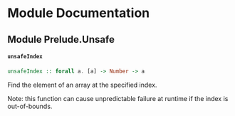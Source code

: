 # Module Documentation

## Module Prelude.Unsafe

#### `unsafeIndex`

``` purescript
unsafeIndex :: forall a. [a] -> Number -> a
```

Find the element of an array at the specified index.

Note: this function can cause unpredictable failure at runtime if the index is out-of-bounds.



